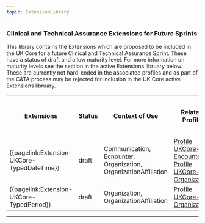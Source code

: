 ```yaml
---
topic: ExtensionLibrary
---
```



###  Clinical and Technical Assurance Extensions for Future Sprints

This library contains the Extensions which are proposed to be included in the UK Core for a future Clinical and Technical Assurance Sprint. These have a status of draft and a low maturity level. For more information on maturity levels see the section in the active Extensions libruary below. These are currently not hard-coded in the associated profiles and as part of the C&TA process may be rejected for inclusion in the UK Core active Extensions libruary. 


<table class="assets">
<tr>
<th class="width25">Extensions</th>
<th class="width10">Status</th>
<th class="width15">Context of Use</th>
<th class="width20">Related Profile</th>
<th class="width15">modifierExtension</th>
<th class="width15">Use Case / C&TA Sprint</th>
</tr>
<tr>
<td>{{pagelink:Extension-UKCore-TypedDateTime}}</td>
<td>draft</td>
<td>Communication, Ecnounter, Organization, OrganizationAffiliation</td>
<td><a href="https://simplifier.net/guide/UK-Core-Implementation-Guide-STU3-Sequence/Home/ProfilesandExtensions/Profile-UKCore-Encounter?version=current">Profile UKCore-Encounter</a>
<br>
<a href="https://simplifier.net/guide/UK-Core-Implementation-Guide-STU3-Sequence/Home/ProfilesandExtensions/Profile-UKCore-Organization?version=current">Profile UKCore-Organization</a>
</td>
<td>NO</td>
<td>ODS</td>
</tr>

<tr>
<td>{{pagelink:Extension-UKCore-TypedPeriod}}</td>
<td>draft</td>
<td>Organization, OrganizationAffiliation</td>
<td>
<a href="https://simplifier.net/guide/UK-Core-Implementation-Guide-STU3-Sequence/Home/ProfilesandExtensions/Profile-UKCore-Organization?version=current">Profile UKCore-Organization</a>
</td>
<td>NO</td>
<td>ODS</td>
</tr>
</table>

<hr class="thickline">







